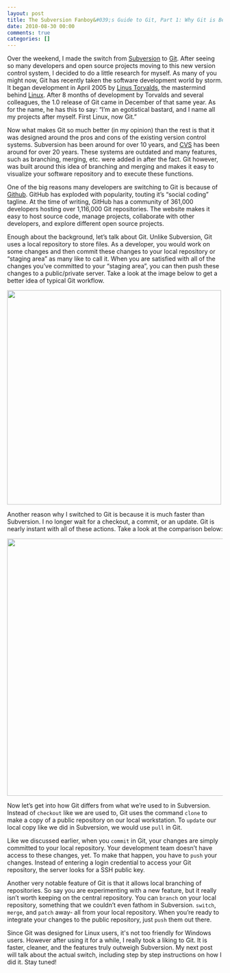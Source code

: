 ```yaml
---
layout: post
title: The Subversion Fanboy&#039;s Guide to Git, Part 1: Why Git is Better
date: 2010-08-30 00:00
comments: true
categories: []
---
```

<p>Over the weekend, I made the switch from <a href="http://en.wikipedia.org/wiki/Subversion_%28software%29" target="_blank">Subversion</a> to <a href="http://en.wikipedia.org/wiki/Git_%28software%29" target="_blank">Git</a>. After seeing so many developers and open source projects moving to this new version control system, I decided to do a little research for myself. As many of you might now, Git has recently taken the software development world by storm. It began development in April 2005 by <a href="http://en.wikipedia.org/wiki/Linus_Torvalds" target="_blank">Linus Torvalds</a>, the mastermind behind <a href="http://en.wikipedia.org/wiki/Linux" target="_blank">Linux</a>. After 8 months of development by Torvalds and several colleagues, the 1.0 release of Git came in December of that same year. As for the name, he has this to say: &ldquo;I&rsquo;m an egotistical bastard, and I name all my projects after myself. First Linux, now Git.&rdquo;</p>

<p>Now what makes Git so much better (in my opinion) than the rest is that it was designed around the pros and cons of the existing version control systems. Subversion has been around for over 10 years, and <a href="http://en.wikipedia.org/wiki/CVS_%28software%29" target="_blank">CVS</a> has been around for over 20 years. These systems are outdated and many features, such as branching, merging, etc. were added in after the fact. Git however, was built around this idea of branching and merging and makes it easy to visualize your software repository and to execute these functions.</p>

<p>One of the big reasons many developers are switching to Git is because of <a href="http://github.com/" target="_blank">Github</a>. GitHub has exploded with popularity, touting it&rsquo;s &ldquo;social coding&rdquo; tagline. At the time of writing, GitHub has a community of 361,000 developers hosting over 1,116,000 Git repositories. The website makes it easy to host source code, manage projects, collaborate with other developers, and explore different open source projects.</p>

<p>Enough about the background, let&rsquo;s talk about Git. Unlike Subversion, Git uses a local repository to store files. As a developer, you would work on some changes and then commit these changes to your local repository or &ldquo;staging area&rdquo; as many like to call it. When you are satisfied with all of the changes you&rsquo;ve committed to your &ldquo;staging area&rdquo;, you can then push these changes to a public/private server. Take a look at the image below to get a better idea of typical Git workflow.</p>

<a href="/wp-content/uploads/2012/05/local-remote.png"><img src="/wp-content/uploads/2012/05/local-remote.png" width="500" /></a>

<p>Another reason why I switched to Git is because it is much faster than Subversion. I no longer wait for a checkout, a commit, or an update. Git is nearly instant with all of these actions. Take a look at the comparison below:</p>

<a href="/wp-content/uploads/2012/05/graph.png"><img src="/wp-content/uploads/2012/05/graph.png" width="600" /></a>

<p>Now let&rsquo;s get into how Git differs from what we&rsquo;re used to in Subversion. Instead of <code>checkout</code> like we are used to, Git uses the command <code>clone</code> to make a copy of a public repository on our local workstation. To <code>update</code> our local copy like we did in Subversion, we would use <code>pull</code> in Git.</p>

<p>Like we discussed earlier, when you <code>commit</code> in Git, your changes are simply committed to your local repository. Your development team doesn&rsquo;t have access to these changes, yet. To make that happen, you have to <code>push</code> your changes. Instead of entering a login credential to access your Git repository, the server looks for a SSH public key.</p>

<p>Another very notable feature of Git is that it allows local branching of repositories. So say you are experimenting with a new feature, but it really isn&rsquo;t worth keeping on the central repository. You can <code>branch</code> on your local repository, something that we couldn&rsquo;t even fathom in Subversion. <code>switch</code>, <code>merge</code>, and <code>patch</code> away- all from your local repository. When you&rsquo;re ready to integrate your changes to the public repository, just <code>push</code> them out there.</p>

<p>Since Git was designed for Linux users, it's not too friendly for Windows users. However after using it for a while, I really took a liking to Git. It is faster, cleaner, and the features truly outweigh Subversion. My next post will talk about the actual switch, including step by step instructions on how I did it. Stay tuned!</p>
